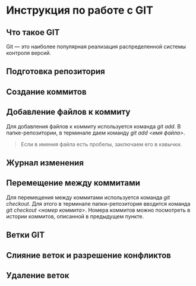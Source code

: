 # Инструкция по работе с GIT

## Что такое GIT
Git — это наиболее популярная реализация распределенной системы контроля версий. 

## Подготовка репозитория

## Создание коммитов

## Добавление файлов к коммиту
Для добавления файлов к коммиту используется команда *git add*. В папке-репозитории, в терминале даем команду *git add <имя файла>*. 
> Если в имения файла есть пробелы, заключаем его в кавычки.

## Журнал изменения

## Перемещение между коммитами
Для перемещения между коммитами используется команда *git checkout*. Для этого в терминале папки-репозитория вводится команда *git checkout <номер коммита>*. Номера коммитов можно посмотреть в истории коммитов, описанной в предыдущем пункте. 

## Ветки GIT

## Слияние веток и разрешение конфликтов

## Удаление веток
